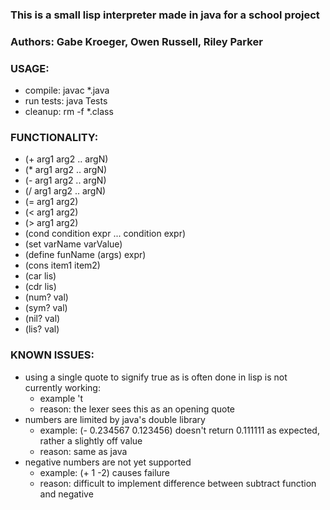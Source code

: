 ### This is a small lisp interpreter made in java for a school project

### Authors: Gabe Kroeger, Owen Russell, Riley Parker

### USAGE:
- compile: javac *.java
- run tests: java Tests
- cleanup: rm -f *.class

### FUNCTIONALITY:
- (+ arg1 arg2 .. argN)
- (* arg1 arg2 .. argN)
- (- arg1 arg2 .. argN)
- (/ arg1 arg2 .. argN)
- (= arg1 arg2)
- (< arg1 arg2)
- (> arg1 arg2)
- (cond condition expr ... condition expr)
- (set varName varValue)
- (define funName (args) expr)
- (cons item1 item2)
- (car lis)
- (cdr lis)
- (num? val)
- (sym? val)
- (nil? val)
- (lis? val)

### KNOWN ISSUES:
- using a single quote to signify true as is often done in lisp is not currently working:
    - example 't
    - reason: the lexer sees this as an opening quote
- numbers are limited by java's double library
    - example: (- 0.234567 0.123456) doesn't return 0.111111 as expected, rather a slightly off value
    - reason: same as java
- negative numbers are not yet supported
    - example: (+ 1 -2) causes failure
    - reason: difficult to implement difference between subtract function and negative


